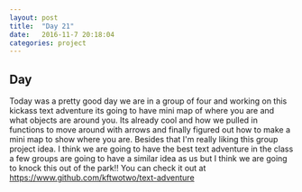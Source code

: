 ```yaml
---
layout: post
title:  "Day 21"
date:   2016-11-7 20:18:04
categories: project
---
```


## Day
Today was a pretty good day we are in a group of four and working on this kickass text adventure its going to have mini map of where you are and what objects are around you. Its already cool and how we pulled in functions to move around with arrows and finally figured out how to make a mini map to show where you are. Besides that I'm really liking this group project idea. I think we are going to have the best text adventure in the class a few groups are going to have a similar idea as us but I think we are going to knock this out of the park!! You can check it out at https://www.github.com/kftwotwo/text-adventure
